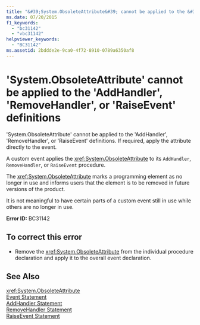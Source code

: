 ```yaml
---
title: "&#39;System.ObsoleteAttribute&#39; cannot be applied to the &#39;AddHandler&#39;, &#39;RemoveHandler&#39;, or &#39;RaiseEvent&#39; definitions"
ms.date: 07/20/2015
f1_keywords: 
  - "bc31142"
  - "vbc31142"
helpviewer_keywords: 
  - "BC31142"
ms.assetid: 2bddde2e-9ca0-4f72-8910-0789a6350af8
---
```

# &#39;System.ObsoleteAttribute&#39; cannot be applied to the &#39;AddHandler&#39;, &#39;RemoveHandler&#39;, or &#39;RaiseEvent&#39; definitions
'System.ObsoleteAttribute' cannot be applied to the 'AddHandler', 'RemoveHandler', or 'RaiseEvent' definitions. If required, apply the attribute directly to the event.  
  
 A custom event applies the <xref:System.ObsoleteAttribute> to its `AddHandler`, `RemoveHandler`, or `RaiseEvent` procedure.  
  
 The <xref:System.ObsoleteAttribute> marks a programming element as no longer in use and informs users that the element is to be removed in future versions of the product.  
  
 It is not meaningful to have certain parts of a custom event still in use while others are no longer in use.  
  
 **Error ID:** BC31142  
  
## To correct this error  
  
-   Remove the <xref:System.ObsoleteAttribute> from the individual procedure declaration and apply it to the overall event declaration.  
  
## See Also  
 <xref:System.ObsoleteAttribute>  
 [Event Statement](../../visual-basic/language-reference/statements/event-statement.md)  
 [AddHandler Statement](../../visual-basic/language-reference/statements/addhandler-statement.md)  
 [RemoveHandler Statement](../../visual-basic/language-reference/statements/removehandler-statement.md)  
 [RaiseEvent Statement](../../visual-basic/language-reference/statements/raiseevent-statement.md)
